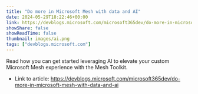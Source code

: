 ```yaml
---
title: "Do more in Microsoft Mesh with data and AI"
date: 2024-05-29T18:22:46+00:00
link: https://devblogs.microsoft.com/microsoft365dev/do-more-in-microsoft-mesh-with-data-and-ai
showShare: false
showReadTime: false
thumbnail: images/ai.png
tags: ["devblogs.microsoft.com"]
---
```

Read how you can get started leveraging AI to elevate your custom Microsoft Mesh experience with the Mesh Toolkit.

- Link to article: https://devblogs.microsoft.com/microsoft365dev/do-more-in-microsoft-mesh-with-data-and-ai